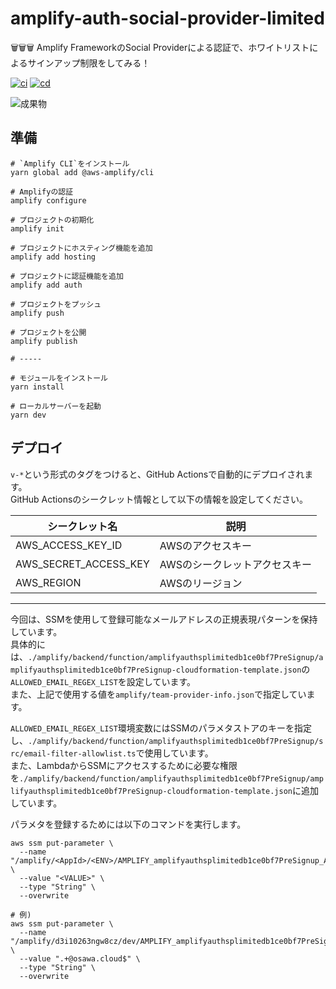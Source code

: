 # amplify-auth-social-provider-limited

🗑🗑🗑 Amplify FrameworkのSocial Providerによる認証で、ホワイトリストによるサインアップ制限をしてみる！  

[![ci](https://github.com/osawa-koki/amplify-auth-social-provider-limited/actions/workflows/ci.yml/badge.svg)](https://github.com/osawa-koki/amplify-auth-social-provider-limited/actions/workflows/ci.yml)
[![cd](https://github.com/osawa-koki/amplify-auth-social-provider-limited/actions/workflows/cd.yml/badge.svg)](https://github.com/osawa-koki/amplify-auth-social-provider-limited/actions/workflows/cd.yml)

![成果物](./fruit.gif)  

## 準備

```shell
# `Amplify CLI`をインストール
yarn global add @aws-amplify/cli

# Amplifyの認証
amplify configure

# プロジェクトの初期化
amplify init

# プロジェクトにホスティング機能を追加
amplify add hosting

# プロジェクトに認証機能を追加  
amplify add auth

# プロジェクトをプッシュ
amplify push

# プロジェクトを公開
amplify publish

# -----

# モジュールをインストール
yarn install

# ローカルサーバーを起動
yarn dev
```

## デプロイ

`v-*`という形式のタグをつけると、GitHub Actionsで自動的にデプロイされます。  
GitHub Actionsのシークレット情報として以下の情報を設定してください。  

| シークレット名 | 説明 |
| --- | --- |
| AWS_ACCESS_KEY_ID | AWSのアクセスキー |
| AWS_SECRET_ACCESS_KEY | AWSのシークレットアクセスキー |
| AWS_REGION | AWSのリージョン |

---

今回は、SSMを使用して登録可能なメールアドレスの正規表現パターンを保持しています。  
具体的には、`./amplify/backend/function/amplifyauthsplimitedb1ce0bf7PreSignup/amplifyauthsplimitedb1ce0bf7PreSignup-cloudformation-template.json`の`ALLOWED_EMAIL_REGEX_LIST`を設定しています。  
また、上記で使用する値を`amplify/team-provider-info.json`で指定しています。  

`ALLOWED_EMAIL_REGEX_LIST`環境変数にはSSMのパラメタストアのキーを指定し、`./amplify/backend/function/amplifyauthsplimitedb1ce0bf7PreSignup/src/email-filter-allowlist.ts`で使用しています。  
また、LambdaからSSMにアクセスするために必要な権限を`./amplify/backend/function/amplifyauthsplimitedb1ce0bf7PreSignup/amplifyauthsplimitedb1ce0bf7PreSignup-cloudformation-template.json`に追加しています。  

パラメタを登録するためには以下のコマンドを実行します。  

```shell
aws ssm put-parameter \
  --name "/amplify/<AppId>/<ENV>/AMPLIFY_amplifyauthsplimitedb1ce0bf7PreSignup_ALLOWED_EMAIL_REGEX_LIST" \
  --value "<VALUE>" \
  --type "String" \
  --overwrite

# 例)
aws ssm put-parameter \
  --name "/amplify/d3i10263ngw8cz/dev/AMPLIFY_amplifyauthsplimitedb1ce0bf7PreSignup_ALLOWED_EMAIL_REGEX_LIST" \
  --value ".+@osawa.cloud$" \
  --type "String" \
  --overwrite
```
